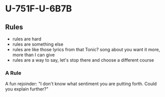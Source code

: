 # U-751F-U-6B7B

## Rules

* rules are hard
* rules are something else
* rules are like those lyrics from that Tonic? song about you want it more, more than I can give
* rules are a way to say, let's stop there and choose a different course

### A Rule
A fun rejoinder: "I don't know what sentiment you are putting forth.  Could you explain further?"
